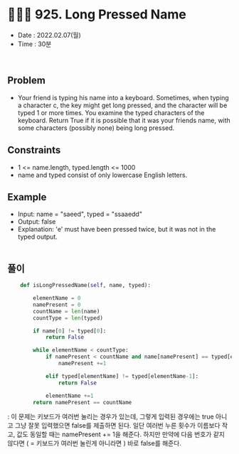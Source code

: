 # 🧚🏽‍♀️ 925. Long Pressed Name
- Date : 2022.02.07(월)
- Time : 30분
<br>

## Problem

- Your friend is typing his name into a keyboard. Sometimes, when typing a character c, the key might get long pressed, and the character will be typed 1 or more times. You examine the typed characters of the keyboard. Return True if it is possible that it was your friends name, with some characters (possibly none) being long pressed.



## Constraints
- 1 <= name.length, typed.length <= 1000
- name and typed consist of only lowercase English letters.

## Example
- Input: name = "saeed", typed = "ssaaedd"
- Output: false
- Explanation: 'e' must have been pressed twice, but it was not in the typed output.
<br><br>

## 풀이
```python
    def isLongPressedName(self, name, typed):

        elementName = 0
        namePresent = 0
        countName = len(name)
        countType = len(typed)

        if name[0] != typed[0]:
            return False

        while elementName < countType:
            if namePresent < countName and name[namePresent] == typed[elementName]:
                namePresent +=1 

            elif typed[elementName] != typed[elementName-1]:
                return False

            elementName +=1
        return namePresent == countName
```
: 이 문제는 키보드가 여러번 눌리는 경우가 있는데, 그렇게 입력된 경우에는 true 아니고 그냥 잘못 입력했으면 false를 제출하면 된다. 일단 여러번 누른 횟수가 이름보다 작고, 값도 동일할 때는 namePresent += 1을 해준다. 하지만 만약에 다음 번호가 같지 않다면 ( = 키보드가 여러번 눌린게 아니라면 ) 바로 false를 해준다.